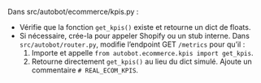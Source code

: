 Dans src/autobot/ecommerce/kpis.py :
- Vérifie que la fonction `get_kpis()` existe et retourne un dict de floats.
- Si nécessaire, crée-la pour appeler Shopify ou un stub interne.
Dans `src/autobot/router.py`, modifie l’endpoint GET `/metrics` pour qu’il :
  1. Importe et appelle `from autobot.ecommerce.kpis import get_kpis`.
  2. Retourne directement `get_kpis()` au lieu du dict simulé.
Ajoute un commentaire `# REAL_ECOM_KPIS`.
